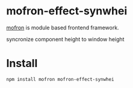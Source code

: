 # mofron-effect-synwhei
[mofron](https://mofron.github.io/mofron/) is module based frontend framework.

syncronize component height to window height


# Install
```
npm install mofron mofron-effect-synwhei
```
